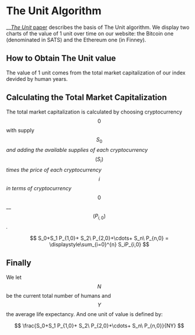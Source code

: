 # The Unit Algorithm

__[_The Unit_ paper](https://github.com/toknowwhy/the-unit-paper/blob/main/the\_unit\_paper.pdf) describes the basis of The Unit algorithm. We display two charts of the value of 1 unit over time on our website: the Bitcoin one (denominated in SATS) and the Ethereum one (in Finney).

## How to Obtain The Unit value

The value of 1 unit comes from the total market capitalization of our index devided by human years.

## Calculating the Total Market Capitalization

The total market capitalization is calculated by choosing cryptocurrency $$0$$ with supply $$S_0$$ _and adding the available supplies of each cryptocurrency_ $$(S_i)$$_times the price of each cryptocurrency_ $$i$$ _in terms of cryptocurrency_ $$0$$ __ $$(P_{i,0})$$_._

$$
S_0+S_1 P_{1,0}+ S_2\ P_{2,0}+\cdots+ S_n\ P_{n,0} = \displaystyle\sum_{i=0}^{n} S_iP_{i,0}
$$

## Finally

We let $$N$$ be the current total number of humans and $$Y$$the average life expectancy. And one unit of value is defined by:



$$
\frac{S_0+S_1 P_{1,0}+ S_2\ P_{2,0}+\cdots+ S_n\ P_{n,0}}{NY}
$$
